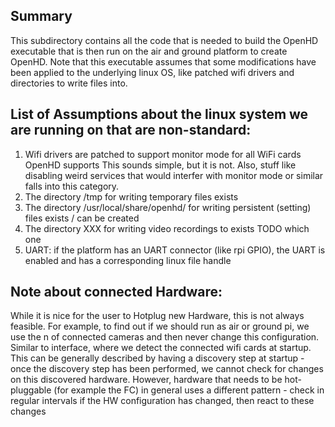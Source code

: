 ## Summary

This subdirectory contains all the code that is needed to build the OpenHD executable
that is then run on the air and ground platform to create OpenHD.
Note that this executable assumes that some modifications have been applied to the underlying linux OS,
like patched wifi drivers and directories to write files into.

## List of Assumptions about the linux system we are running on that are non-standard:
1) Wifi drivers are patched to support monitor mode for all WiFi cards OpenHD supports
This sounds simple, but it is not. Also, stuff like disabling weird services that would interfer with monitor
mode or similar falls into this category.
2) The directory /tmp for writing temporary files exists
3) The directory /usr/local/share/openhd/ for writing persistent (setting) files exists / can be created 
4) The directory XXX for writing video recordings to exists TODO which one
5) UART: if the platform has an UART connector (like rpi GPIO), the UART is enabled and has a corresponding linux file handle


## Note about connected Hardware:
While it is nice for the user to Hotplug new Hardware, this is not always feasible. For example,
to find out if we should run as air or ground pi, we use the n of connected cameras and then never
change this configuration. Similar to interface, where we detect the connected wifi cards at startup.
This can be generally described by having a discovery step at startup - once the discovery step has
been performed, we cannot check for changes on this discovered hardware. However, hardware that needs
to be hot-pluggable (for example the FC) in general uses a different pattern - check in regular
intervals if the HW configuration has changed, then react to these changes

